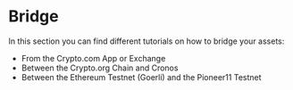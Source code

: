 # Bridge

In this section you can find different tutorials on how to bridge your assets:

* From the Crypto.com App or Exchange
* Between the Crypto.org Chain and Cronos
* Between the Ethereum Testnet (Goerli) and the Pioneer11 Testnet

